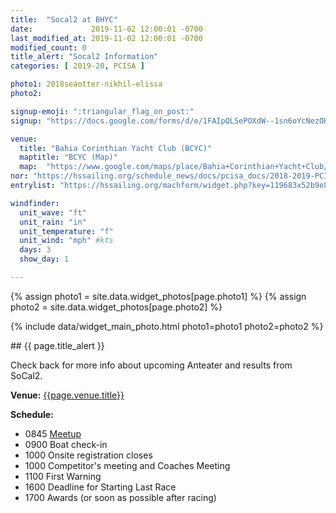 ```yaml
---
title:  "Socal2 at BHYC"
date:             2019-11-02 12:00:01 -0700
last_modified_at: 2019-11-02 12:00:01 -0700
modified_count: 0
title_alert: "Socal2 Information"
categories: [ 2019-20, PCISA ]

photo1: 2018seaotter-nikhil-elissa
photo2:

signup-emoji: ":triangular_flag_on_post:"
signup: "https://docs.google.com/forms/d/e/1FAIpQLSePOXdW--1sn6oYcNezOHPHldTjDzAE-2wFDntbsxmvjt3scw/viewform"

venue:
  title: "Bahia Corinthian Yacht Club (BCYC)"
  maptitle: "BCYC (Map)"
  map:  "https://www.google.com/maps/place/Bahia+Corinthian+Yacht+Club/@33.6069645,-117.8852635,15z/data=!4m5!3m4!1s0x0:0x8ff6aa979352eaba!8m2!3d33.6069645!4d-117.8852635"
nor: "https://hssailing.org/schedule_news/docs/pcisa_docs/2018-2019-PCISA-SoCal-NOR.pdf"
entrylist: "https://hssailing.org/machform/widget.php?key=119683x52b9e8fa4b"

windfinder:
  unit_wave: "ft"
  unit_rain: "in"
  unit_temperature: "f"
  unit_wind: "mph" #kts
  days: 3
  show_day: 1

---
```

{% assign photo1 = site.data.widget_photos[page.photo1] %}
{% assign photo2 = site.data.widget_photos[page.photo2] %}

{% include data/widget_main_photo.html photo1=photo1 photo2=photo2 %}

<div class="alert alert-info" markdown="1">
## {{ page.title_alert }}

Check back for more info about upcoming Anteater and results from SoCal2.


</div>
<div class="well" role="alert" markdown="1">

**Venue:**  [{{page.venue.title}}]({{page.venue.map}})

**Schedule:**

-  0845 [Meetup]({{page.venue.map}})
-  0900 Boat check-in
-  1000 Onsite registration closes
-  1000 Competitor's meeting and Coaches Meeting
-  1100 First Warning
-  1600 Deadline for Starting Last Race
-  1700 Awards (or soon as possible after racing)  

</div>




[//]: # (Comment: Links)

[Register]: https://drive.google.com/file/d/0B1BmCT4HlfrzRUtHcjgxelN4OWRjbTZtX2lfcHl3WnhDdWFJ/view?usp=sharing "ABYC Registration Packet"
[ABYC]:    https://www.google.com/maps/place/ABYC/@33.7608805,-118.1394092,15z/data=!4m5!3m4!1s0x0:0xd5ac006f662647e9!8m2!3d33.7459493!4d-118.1167817  "Alamitos Bay Yacht Club"
[SatoSailingIG]:   https://www.instagram.com/satosailing/      "Sato Sailing Club - Instagram Account"
[SatoSailingFB]:   https://www.facebook.com/satosailing.club/  "Sato Sailing Club - Facebook Page"
[PCISA1 reminders]:       https://drive.google.com/file/d/0B1BmCT4HlfrzNUIxdHVqblNtbWlBcGh5YVRBdXFUSWdBVmdV/view?usp=sharing  "PCISA 2019 Sea Otter Reminders"
